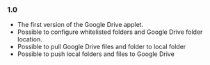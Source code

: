
### 1.0

  * The first version of the Google Drive applet.
  * Possible to configure whitelisted folders and Google Drive folder location.
  * Possible to pull Google Drive files and folder to local folder
  * Possible to push local folders and files to Google Drive

